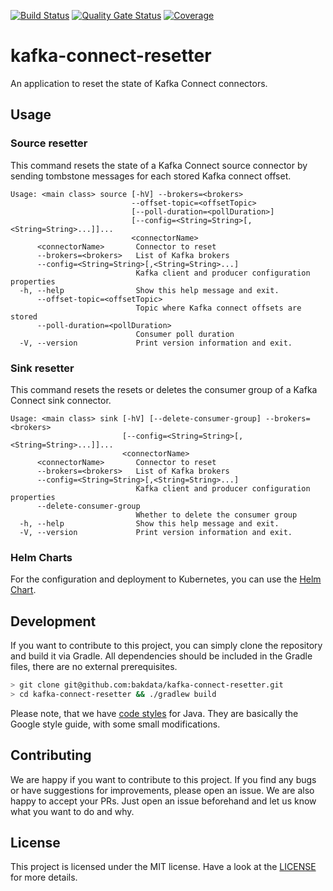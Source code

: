 [![Build Status](https://dev.azure.com/bakdata/public/_apis/build/status/bakdata.kafka-connect-resetter?repoName=bakdata%2Fkafka-connect-resetter&branchName=initial)](https://dev.azure.com/bakdata/public/_build/latest?definitionId=34&repoName=bakdata%2Fkafka-connect-resetter&branchName=initial)
[![Quality Gate Status](https://sonarcloud.io/api/project_badges/measure?project=com.bakdata.kafka%3Akafka-connect-resetter&metric=alert_status)](https://sonarcloud.io/summary/new_code?id=com.bakdata.kafka%3Akafka-connect-resetter)
[![Coverage](https://sonarcloud.io/api/project_badges/measure?project=com.bakdata.kafka%3Akafka-connect-resetter&metric=coverage)](https://sonarcloud.io/summary/new_code?id=com.bakdata.kafka%3Akafka-connect-resetter)

# kafka-connect-resetter

An application to reset the state of Kafka Connect connectors.

## Usage

### Source resetter

This command resets the state of a Kafka Connect source connector by sending tombstone messages for each stored Kafka
connect offset.

```
Usage: <main class> source [-hV] --brokers=<brokers>
                           --offset-topic=<offsetTopic>
                           [--poll-duration=<pollDuration>]
                           [--config=<String=String>[,<String=String>...]]...
                           <connectorName>
      <connectorName>       Connector to reset
      --brokers=<brokers>   List of Kafka brokers
      --config=<String=String>[,<String=String>...]
                            Kafka client and producer configuration properties
  -h, --help                Show this help message and exit.
      --offset-topic=<offsetTopic>
                            Topic where Kafka connect offsets are stored
      --poll-duration=<pollDuration>
                            Consumer poll duration
  -V, --version             Print version information and exit.
```

### Sink resetter

This command resets the resets or deletes the consumer group of a Kafka Connect sink connector.

```
Usage: <main class> sink [-hV] [--delete-consumer-group] --brokers=<brokers>
                         [--config=<String=String>[,<String=String>...]]...
                         <connectorName>
      <connectorName>       Connector to reset
      --brokers=<brokers>   List of Kafka brokers
      --config=<String=String>[,<String=String>...]
                            Kafka client and producer configuration properties
      --delete-consumer-group
                            Whether to delete the consumer group
  -h, --help                Show this help message and exit.
  -V, --version             Print version information and exit.
```

### Helm Charts

For the configuration and deployment to Kubernetes, you can use
the [Helm Chart](https://github.com/bakdata/kafka-connect-resetter/tree/master/charts).

## Development

If you want to contribute to this project, you can simply clone the repository and build it via Gradle.
All dependencies should be included in the Gradle files, there are no external prerequisites.

```bash
> git clone git@github.com:bakdata/kafka-connect-resetter.git
> cd kafka-connect-resetter && ./gradlew build
```

Please note, that we have [code styles](https://github.com/bakdata/bakdata-code-styles) for Java.
They are basically the Google style guide, with some small modifications.

## Contributing

We are happy if you want to contribute to this project.
If you find any bugs or have suggestions for improvements, please open an issue.
We are also happy to accept your PRs.
Just open an issue beforehand and let us know what you want to do and why.

## License

This project is licensed under the MIT license.
Have a look at the [LICENSE](https://github.com/bakdata/kafka-connect-resetter/blob/main/LICENSE) for more details.
